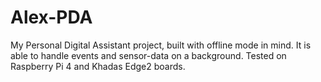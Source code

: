 # Alex-PDA
My Personal Digital Assistant project, built with offline mode in mind. It is able to handle events and sensor-data on a background. Tested on Raspberry Pi 4 and Khadas Edge2 boards.
